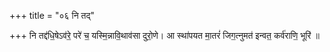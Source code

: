 +++
title = "०६ नि तद्"

+++
नि तद्द॑धि॒षेऽव॑रे॒ परे॑ च॒ यस्मि॒न्नावि॒थाव॑सा दुरो॒णे। आ स्था॑पयत मा॒तरं॑ जिग॒त्नुमत॑ इन्वत॒ कर्व॑राणि॒ भूरि॑ ॥